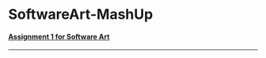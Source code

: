 # SoftwareArt-MashUp
#### [Assignment 1 for Software Art](https://daniaezz.github.io/SoftwareArt-MashUp/)
---

